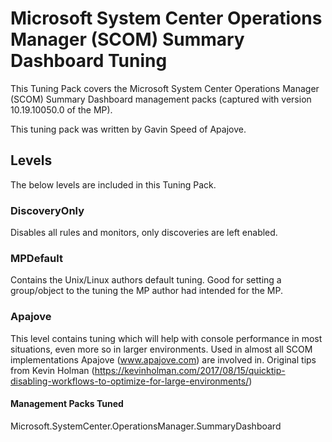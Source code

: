 # Microsoft System Center Operations Manager (SCOM) Summary Dashboard Tuning
This Tuning Pack covers the Microsoft System Center Operations Manager (SCOM) Summary Dashboard management packs (captured with version 10.19.10050.0 of the MP).

This tuning pack was written by Gavin Speed of Apajove.

## Levels
The below levels are included in this Tuning Pack. 

### DiscoveryOnly
Disables all rules and monitors, only discoveries are left enabled.

### MPDefault
Contains the Unix/Linux authors default tuning. Good for setting a group/object to the tuning the MP author had intended for the MP.

### Apajove
This level contains tuning which will help with console performance in most situations, even more so in larger environments. Used in almost all SCOM implementations Apajove (www.apajove.com) are involved in. Original tips from Kevin Holman (https://kevinholman.com/2017/08/15/quicktip-disabling-workflows-to-optimize-for-large-environments/)

#### Management Packs Tuned

Microsoft.SystemCenter.OperationsManager.SummaryDashboard

